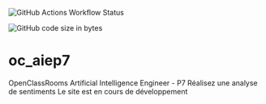 ![GitHub Actions Workflow Status](https://img.shields.io/github/actions/workflow/status/cecile-aie/oc_aie_p7/Build%20and%20deploy%20Python%20app%20to%20Azure%20Web%20App%20-%20TweetSentimentAnalysisECO)


![GitHub code size in bytes](https://img.shields.io/github/languages/code-size/cecile-aie/oc_aie_p7)




# oc_aiep7
OpenClassRooms Artificial Intelligence Engineer - P7 Réalisez une analyse de sentiments
Le site est en cours de développement
